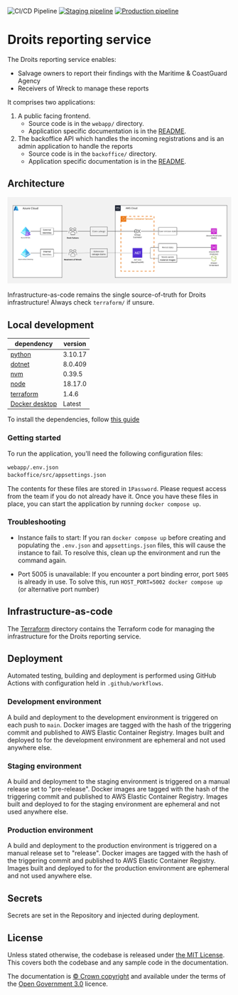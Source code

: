 ![CI/CD Pipeline](https://github.com/mcagov/droits/actions/workflows/pipeline-dev.yml/badge.svg)
[![Staging pipeline](https://github.com/mcagov/droits/actions/workflows/pipeline-staging.yml/badge.svg)](https://github.com/mcagov/droits/actions/workflows/pipeline-staging.yml)
[![Production pipeline](https://github.com/mcagov/droits/actions/workflows/pipeline-prod.yml/badge.svg)](https://github.com/mcagov/droits/actions/workflows/pipeline-prod.yml)

# Droits reporting service

The Droits reporting service enables:

- Salvage owners to report their findings with the Maritime & CoastGuard Agency
- Receivers of Wreck to manage these reports

It comprises two applications:

1. A public facing frontend.
   - Source code is in the `webapp/` directory.
   - Application specific documentation is in the [README](./webapp/README.md).
2. The backoffice API which handles the incoming registrations and is an admin application to handle the reports
   - Source code is in the `backoffice/` directory.
   - Application specific documentation is in the [README](./backoffice/README.md).

## Architecture

![Architecture diagram](./architecture.jpg)

Infrastructure-as-code remains the single source-of-truth for Droits infrastructure! Always check `terraform/` if
unsure.

## Local development

| **dependency**                                                    | **version** |
|-------------------------------------------------------------------|-------------|
| [python](https://www.python.org/)                                 | 3.10.17     |
| [dotnet](https://learn.microsoft.com/en-us/dotnet/)               | 8.0.409     |
| [nvm](https://github.com/nvm-sh/nvm)                              | 0.39.5      |
| [node](https://github.com/nvm-sh/nvm)                             | 18.17.0     |
| [terraform](https://www.terraform.io/)                            | 1.4.6       |
| [Docker desktop](https://www.docker.com/products/docker-desktop/) | Latest      |

To install the dependencies, follow [this guide](/docs/dependencies-setup.md)

### Getting started

To run the application, you'll need the following configuration files:

```bash
webapp/.env.json
backoffice/src/appsettings.json
```

The contents for these files are stored in `1Password`. Please request access from the team if you do not already have it.
Once you have these files in place, you can start the application by running `docker compose up`.

### Troubleshooting

- Instance fails to start: If you ran `docker compose up` before creating and populating the `.env.json` and `appsettings.json` files, this will cause the instance to fail. To resolve this, clean up the environment and run the command again.

- Port 5005 is unavailable: If you encounter a port binding error, port `5005` is already in use. To solve this, run `HOST_PORT=5002 docker compose up` (or alternative port number)

## Infrastructure-as-code

The [Terraform](./terraform) directory contains the Terraform code for managing the infrastructure for the Droits
reporting service.

## Deployment

Automated testing, building and deployment is performed using GitHub Actions with configuration held in
`.github/workflows`.

### Development environment

A build and deployment to the development environment is triggered on each push to `main`. Docker images are tagged
with the hash of the triggering commit and published to AWS Elastic Container Registry. Images built and deployed to
for the development environment are ephemeral and not used anywhere else.

### Staging environment

A build and deployment to the staging environment is triggered on a manual release set to "pre-release". Docker images are tagged
with the hash of the triggering commit and published to AWS Elastic Container Registry. Images built and deployed to
for the staging environment are ephemeral and not used anywhere else.

### Production environment

A build and deployment to the production environment is triggered on a manual release set to "release". Docker images are tagged
with the hash of the triggering commit and published to AWS Elastic Container Registry. Images built and deployed to
for the production environment are ephemeral and not used anywhere else.

## Secrets

Secrets are set in the Repository and injected during deployment.

## License

Unless stated otherwise, the codebase is released under [the MIT License][mit]. This covers both the codebase and any
sample code in the documentation.

The documentation is [&copy; Crown copyright][copyright] and available under the terms of the [Open Government 3.0][ogl]
licence.

[mit]: LICENCE
[copyright]: http://www.nationalarchives.gov.uk/information-management/re-using-public-sector-information/uk-government-licensing-framework/crown-copyright/
[ogl]: http://www.nationalarchives.gov.uk/doc/open-government-licence/version/3/
